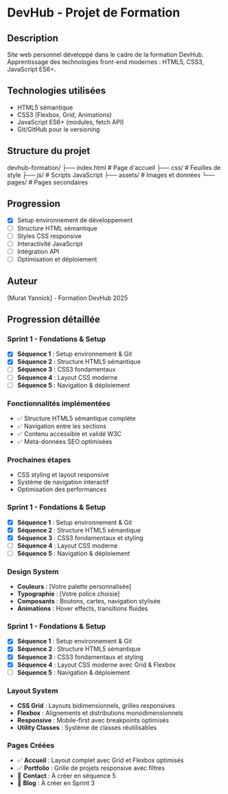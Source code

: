 # DevHub - Projet de Formation

## Description

Site web personnel développé dans le cadre de la formation DevHub.
Apprentissage des technologies front-end modernes : HTML5, CSS3, JavaScript ES6+.

## Technologies utilisées

- HTML5 sémantique
- CSS3 (Flexbox, Grid, Animations)
- JavaScript ES6+ (modules, fetch API)
- Git/GitHub pour le versioning

## Structure du projet

devhub-formation/
├── index.html # Page d'accueil
├── css/ # Feuilles de style
├── js/ # Scripts JavaScript
├── assets/ # Images et données
└── pages/ # Pages secondaires

## Progression

- [x] Setup environnement de développement
- [ ] Structure HTML sémantique
- [ ] Styles CSS responsive
- [ ] Interactivité JavaScript
- [ ] Intégration API
- [ ] Optimisation et déploiement

## Auteur

[Murat Yannick] - Formation DevHub 2025

## Progression détaillée

### Sprint 1 - Fondations & Setup

- [x] **Séquence 1** : Setup environnement & Git
- [x] **Séquence 2** : Structure HTML5 sémantique
- [ ] **Séquence 3** : CSS3 fondamentaux
- [ ] **Séquence 4** : Layout CSS moderne
- [ ] **Séquence 5** : Navigation & déploiement

### Fonctionnalités implémentées

- ✅ Structure HTML5 sémantique complète
- ✅ Navigation entre les sections
- ✅ Contenu accessible et validé W3C
- ✅ Meta-données SEO optimisées

### Prochaines étapes

- CSS styling et layout responsive
- Système de navigation interactif
- Optimisation des performances

### Sprint 1 - Fondations & Setup

- [x] **Séquence 1** : Setup environnement & Git
- [x] **Séquence 2** : Structure HTML5 sémantique
- [x] **Séquence 3** : CSS3 fondamentaux et styling
- [ ] **Séquence 4** : Layout CSS moderne
- [ ] **Séquence 5** : Navigation & déploiement

### Design System

- **Couleurs** : [Votre palette personnalisée]
- **Typographie** : [Votre police choisie]
- **Composants** : Boutons, cartes, navigation stylisée
- **Animations** : Hover effects, transitions fluides

### Sprint 1 - Fondations & Setup
- [x] **Séquence 1** : Setup environnement & Git
- [x] **Séquence 2** : Structure HTML5 sémantique
- [x] **Séquence 3** : CSS3 fondamentaux et styling
- [x] **Séquence 4** : Layout CSS moderne avec Grid & Flexbox
- [ ] **Séquence 5** : Navigation & déploiement

### Layout System
- **CSS Grid** : Layouts bidimensionnels, grilles responsives
- **Flexbox** : Alignements et distributions monodimensionnels
- **Responsive** : Mobile-first avec breakpoints optimisés
- **Utility Classes** : Système de classes réutilisables

### Pages Créées
- ✅ **Accueil** : Layout complet avec Grid et Flexbox optimisés
- ✅ **Portfolio** : Grille de projets responsive avec filtres
- 🔄 **Contact** : À créer en séquence 5
- 🔄 **Blog** : À créer en Sprint 3